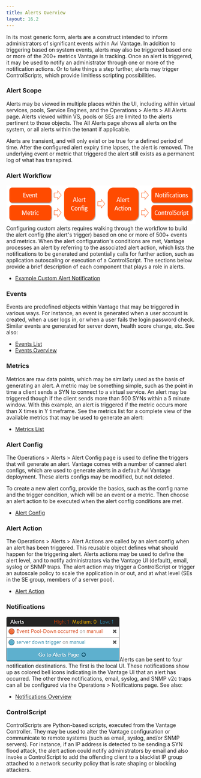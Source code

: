 ```yaml
---
title: Alerts Overview
layout: 16.2
---
```

In its most generic form, alerts are a construct intended to inform administrators of significant events within Avi Vantage. In addition to triggering based on system events, alerts may also be triggered based one or more of the 200+ metrics Vantage is tracking. Once an alert is triggered, it may be used to notify an administrator through one or more of the notification actions. Or to take things a step further, alerts may trigger ControlScripts, which provide limitless scripting possibilities.

### Alert Scope

Alerts may be viewed in multiple places within the UI, including within virtual services, pools, Service Engines, and the Operations &gt; Alerts &gt; All Alerts page. Alerts viewed within VS, pools or SEs are limited to the alerts pertinent to those objects. The All Alerts page shows all alerts on the system, or all alerts within the tenant if applicable.

Alerts are transient, and will only exist or be true for a defined period of time. After the configured alert expiry time lapses, the alert is removed. The underlying event or metric that triggered the alert still exists as a permanent log of what has transpired.

### Alert Workflow

<a href="img/Alert-Workflow.png"><img class="size-full wp-image-8402 aligncenter" src="img/Alert-Workflow.png" alt="Alert Workflow" width="559" height="103"></a>
Configuring custom alerts requires walking through the workflow to build the alert config (the alert's trigger) based on one or more of 500+ events and metrics. When the alert configuration's conditions are met, Vantage processes an alert by referring to the associated alert action, which lists the notifications to be generated and potentially calls for further action, such as application autoscaling or execution of a ControlScript. The sections below provide a brief description of each component that plays a role in alerts.

* <a href="/docs/16.2/example-custom-alert-notification">Example Custom Alert Notification</a> 

 

### Events

Events are predefined objects within Vantage that may be triggered in various ways. For instance, an event is generated when a user account is created, when a user logs in, or when a user fails the login password check. Similar events are generated for server down, health score change, etc. See also:

* <a href="/docs/16.2/events-list">Events List</a>
* <a href="/docs/16.2/events-overview">Events Overview</a> 

### Metrics

Metrics are raw data points, which may be similarly used as the basis of generating an alert. A metric may be something simple, such as the point in time a client sends a SYN to connect to a virtual service. An alert may be triggered though if the client sends more than 500 SYNs within a 5 minute window. With this example, an alert is triggered if the metric occurs more than X times in Y timeframe. See the metrics list for a complete view of the available metrics that may be used to generate an alert:

* <a href="/docs/16.2/metrics-list">Metrics List</a> 

### Alert Config

The Operations &gt; Alerts &gt; Alert Config page is used to define the triggers that will generate an alert. Vantage comes with a number of canned alert configs, which are used to generate alerts in a default Avi Vantage deployment. These alerts configs may be modified, but not deleted.

To create a new alert config, provide the basics, such as the config name and the trigger condition, which will be an event or a metric. Then choose an alert action to be executed when the alert config conditions are met.

* <a href="/docs/16.2/alert-config">Alert Config</a> 

### Alert Action

The Operations &gt; Alerts &gt; Alert Actions are called by an alert config when an alert has been triggered. This reusable object defines what should happen for the triggering alert. Alerts actions may be used to define the alert level, and to notify administrators via the Vantage UI (default), email, syslog or SNMP traps. The alert action may trigger a ControlScript or trigger an autoscale policy to scale the application in or out, and at what level (SEs in the SE group, members of a server pool).

* <a href="/docs/16.2/alert-actions">Alert Action</a> 

### Notifications

<a href="img/AlertPopup.png"><img class="size-full wp-image-7346 alignright" src="img/AlertPopup.png" alt="AlertPopup" width="302" height="119"></a>Alerts can be sent to four notification destinations. The first is the local UI. These notifications show up as colored bell icons indicating in the Vantage UI that an alert has occurred. The other three notifications, email, syslog, and SNMP v2c traps can all be configured via the Operations &gt; Notifications page. See also:

* <a href="/docs/16.2/notifications-overview">Notifications Overview</a> 

### ControlScript

ControlScripts are Python-based scripts, executed from the Vantage Controller. They may be used to alter the Vantage configuration or communicate to remote systems (such as email, syslog, and/or SNMP servers). For instance, if an IP address is detected to be sending a SYN flood attack, the alert action could notify administrators by email and also invoke a ControlScript to add the offending client to a blacklist IP group attached to a network security policy that is rate shaping or blocking attackers.
